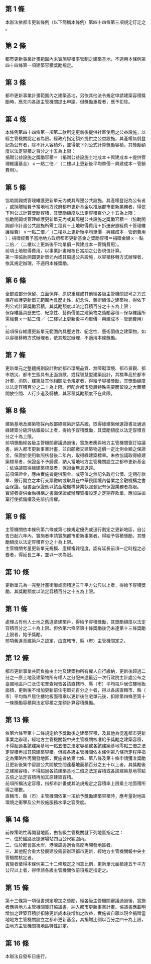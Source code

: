 第 1 條
-------
本辦法依都市更新條例（以下簡稱本條例）第四十四條第三項規定訂定之  
。

第 2 條
-------
都市更新事業計畫範圍內未實施容積率管制之建築基地，不適用本條例第  
四十四條第一項建築容積獎勵規定。

第 3 條
-------
都市更新事業計畫範圍內之建築基地，另依其他法令規定申請建築容積獎  
勵時，應先向各該主管機關提出申請。但獎勵重複者，應予扣除。

第 4 條
-------
本條例第四十四條第一項第二款所定更新後提供社區使用之公益設施，以  
經主管機關認定者為限。經政府指定額外提供之公益設施，其產權無償登  
記為公有者，除不計入容積外，並得依下列公式計算獎勵容積，其獎勵額  
度以法定容積之百分之十五為上限：  
捐贈公益設施之獎勵容積＝（捐贈公益設施土地成本＋興建成本＋提供管  
理維護基金）ｘ一點二倍／（二樓以上更新後平均單價－興建成本－管銷  
費用）。

第 5 條
-------
協助開闢或管理維護更新單元內或其周邊公共設施，其產權登記為公有者  
，或捐贈經費予當地地方政府都市更新基金以推展都市更新業務者，得依  
下列公式計算獎勵容積，其獎勵額度以法定容積百分之十五為上限：  
協助開闢或管理維護更新單元內或其周邊公共設施之獎勵容積＝（協助開  
闢都市計畫公共設施所需工程費＋土地取得費用＋拆遷安置經費＋管理維  
護經費）ｘ一點二倍／（二樓以上更新後平均單價－興建成本－管銷費用  
）；捐贈經費予當地地方政府都市更新基金之獎勵容積＝捐贈金額ｘ一點  
二倍／（二樓以上更新後平均單價－興建成本－管銷費用）。  
前項土地取得費用，以事業計畫報核日當期之公告現值計算。  
第一項協助開闢更新單元內或其周邊公共設施，以容積移轉方式辦理者，  
依其規定辦理，不適用本條獎勵。

第 6 條
-------
全部或部分保留、立面保存、原貌重建或其他經各級主管機關認可之方式  
保存維護更新單元範圍內具歷史性、紀念性、藝術價值之建築物，得依下  
列公式計算獎勵容積，其獎勵額度以法定容積百分之十五為上限：  
保存維護具歷史性、紀念性、藝術價值之建築物之獎勵容積＝保存維護所  
需經費ｘ一點二倍／（二樓以上更新後平均單價－興建成本－管銷費用）  
。  
前項保存維護更新單元範圍內具歷史性、紀念性、藝術價值之建築物，如  
以容積移轉方式辦理者，依其規定辦理，不適用本條獎勵。

第 7 條
-------
更新單元之整體規劃設計對於都市環境品質、無障礙環境、都市景觀、都  
市防災、都市生態具有正面貢獻，或採智慧型建築設計，其標準高於都市  
計畫、消防、建築及其他相關法令規定者，得給予容積獎勵，其獎勵額度  
以法定容積百分之二十為上限。但配合都市發展特殊需要而留設之大面積  
開放空間、人行步道及騎樓，其容積獎勵額度不在此限。

第 8 條
-------
建築基地及建築物採內政部綠建築評估系統，取得綠建築候選證書及通過  
綠建築分級評估銀級以上者，得給予容積獎勵，其獎勵額度以法定容積百  
分之十為上限。  
前項獎勵經各級主管機關審議通過後，實施者應與地方主管機關簽訂協議  
書，納入都市更新事業計畫，並自願繳交建築物造價一定比例金額之保證  
金，保證於使用執照核發後二年內，取得綠建築標章。未依協議取得綠建  
築標章者，保證金不予歸還，納入當地地方主管機關設立之都市更新基金  
；依協議取得綠建築標章者，保證金無息退還。  
前項保證金，應由實施者提供現金、或等值之無記名政府公債、定期存款  
單、銀行開立之本行支票繳納或取具在中華民國境內營業之金融機構之書  
面保證。但書面保證應以該金融機構營業執照登記有保證業務者為限。  
實施者提供金融機構之書面保證或辦理質權設定之定期存款單，應加註拋  
棄行使抵銷權及先訴抗辯權。

第 9 條
-------
主管機關依本條例第六條或第七條規定優先或迅行劃定之更新地區，自公  
告日起六年內，實施者申請實施都市更新事業者，得給予容積獎勵，其獎  
勵額度以法定容積百分之十為上限。  
主管機關考量更新單元規模、產權複雜程度，認有延長前項一定時程之必  
要者，得延長三年，並以一次為限。

第 10 條
--------
更新單元為一完整計畫街廓或面積達三千平方公尺以上者，得給予容積獎  
勵，其獎勵額度以法定容積百分之十五為上限。

第 11 條
--------
處理占有他人土地之舊違章建築戶，得給予容積獎勵，其獎勵額度以法定  
容積百分之二十為上限。但依第六條至第十條獎勵後仍未達第十三條獎勵  
上限者，始予獎勵。  
前項舊違章建築戶之認定，由直轄市、縣（市）主管機關定之。

第 12 條
--------
都市更新事業共同負擔由土地及建築物所有權人自行繳納，更新後超過二  
分之一原土地及建築物所有權人之分配未達最近一次行政院主計處公布之  
臺閩地區戶口及住宅普查報告各該直轄市、縣（市）平均每戶居住樓地板  
面積，更新後不增加更新前住宅單元百分之十者，得以各該直轄市、縣（  
市）平均每戶居住樓地板面積乘以更新後住宅單元後，扣除第四條至第十  
一條獎勵容積與法定容積之差額計算容積獎勵。

第 13 條
--------
依第六條至第十二條規定給予獎勵後之建築容積，及其他為促進都市更新  
事業之辦理，經地方主管機關報中央主管機關核准給予獎勵之建築容積，  
不得超過各該建築基地一點五倍之法定容積或各該建築基地零點三倍之法  
定容積再加其原建築容積。但經各級主管機關依本條例第八條所定程序指  
定為策略性再開發地區，實施者依第七條、第八條及第十條申請獲准獎勵  
且更新後集中留設公共開放空間達基地面積百分之五十以上者，其獎勵後  
之建築容積，不得超過各該建築基地二倍之法定容積或各該建築基地零點  
五倍之法定容積再加其原建築容積。  
前項所稱法定容積，指都市計畫或其法規規定之容積率上限乘土地面積所  
得之積數。  
直轄市、縣（市）主管機關依第一項給予獎勵建築容積時，應考量對地區  
環境之衝擊及公共設施服務水準之容受度。

第 14 條
--------
前條策略性再開發地區，由各級主管機關就下列地區指定之：  
一、位於鐵路及捷運場站四百公尺範圍內。  
二、位於都會區水岸、港灣周邊適合高度再開發地區者。  
三、其他配合重大發展建設需要辦理都市更新，經地方主管機關報中央主  
    管機關核定者。  
實施者徵得本條例第二十二條規定之同意比例，更新單元面積達五千平方  
公尺以上者，得申請各級主管機關依前項規定指定之。

第 15 條
--------
第十三條第一項但書規定增加之獎勵，經各級主管機關審議通過後，實施  
者應與地方主管機關簽訂協議書，納入都市更新事業計畫。協議書應載明  
增加之建築容積於扣除更新成本後增加之收益，實施者自願以現金捐贈當  
地地方主管機關設立之都市更新基金，其捐贈比例以百分之四十為上限，  
由地方主管機關視地區特性訂定。

第 16 條
--------
本辦法自發布日施行。

